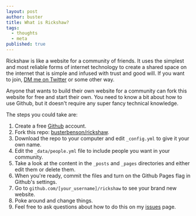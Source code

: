 ```yaml
---
layout: post
author: buster
title: What is Rickshaw?
tags:
  - thoughts
  - meta
published: true
---
```


Rickshaw is like a website for a community of friends. It uses the simplest and most reliable forms of internet technology to create a shared space on the internet that is simple and infused with trust and good will. If you want to join, [DM me on Twitter](http://twitter.com/buster) or some other way.

Anyone that wants to build their own website for a community can fork this website for free and start their own. You need to know a bit about how to use Github, but it doesn't require any super fancy technical knowledge. 

The steps you could take are:
1. Create a free [Github](http://github.com) account.
2. Fork this repo: [busterbenson/rickshaw](https://github.com/busterbenson/rickshaw).
3. Download the repo to your computer and edit `_config.yml` to give it your own name.
4. Edit the `_data/people.yml` file to include people you want in your community.
5. Take a look at the content in the `_posts` and `_pages` directories and either edit them or delete them. 
6. When you're ready, commit the files and turn on the Github Pages flag in Github's settings.
7. Go to `github.com/[your_username]/rickshaw` to see your brand new website.
8. Poke around and change things.
9. Feel free to ask questions about how to do this on my [issues](https://github.com/busterbenson/rickshaw/issues/new) page.

